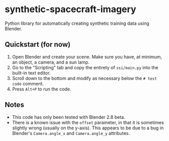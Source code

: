 # synthetic-spacecraft-imagery
Python library for automatically creating synthetic training data using Blender.

## Quickstart (for now)
1. Open Blender and create your scene. Make sure you have, at minimum, an object, a camera, and a sun lamp.
2. Go to the "Scripting" tab and copy the entirety of `ssi/main.py` into the built-in text editor.
3. Scroll down to the bottom and modify as necessary below the `# test code` comment.
4. Press `Alt+P` to run the code.

## Notes
* This code has only been tested with Blender 2.8 beta.
* There is a known issue with the `offset` parameter, in that it is sometimes slightly wrong (usually on the y-axis). This appears to be due to a bug in Blender's `Camera.angle_x` and `Camera.angle_y` attributes.

